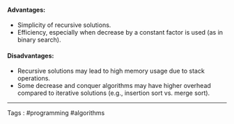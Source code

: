 #### **Advantages:**

- Simplicity of recursive solutions.
- Efficiency, especially when decrease by a constant factor is used (as in binary search).

#### **Disadvantages:**

- Recursive solutions may lead to high memory usage due to stack operations.
- Some decrease and conquer algorithms may have higher overhead compared to iterative solutions (e.g., insertion sort vs. merge sort).


 ___
 Tags : #programming #algorithms 